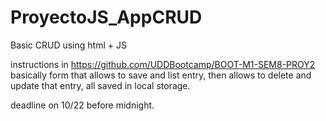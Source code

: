 # ProyectoJS_AppCRUD
Basic CRUD using html + JS

instructions in https://github.com/UDDBootcamp/BOOT-M1-SEM8-PROY2
basically form that allows to save and list entry, then allows to delete and update that entry, all saved in local storage.

deadline on 10/22 before midnight.

